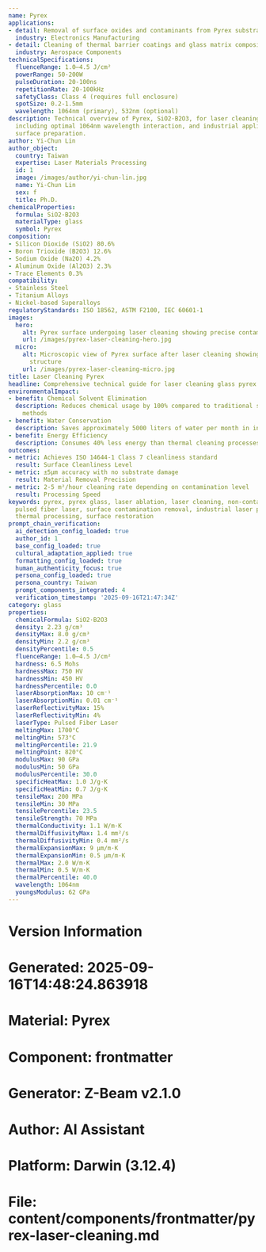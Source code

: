 ```yaml
---
name: Pyrex
applications:
- detail: Removal of surface oxides and contaminants from Pyrex substrates
  industry: Electronics Manufacturing
- detail: Cleaning of thermal barrier coatings and glass matrix composites
  industry: Aerospace Components
technicalSpecifications:
  fluenceRange: 1.0–4.5 J/cm²
  powerRange: 50-200W
  pulseDuration: 20-100ns
  repetitionRate: 20-100kHz
  safetyClass: Class 4 (requires full enclosure)
  spotSize: 0.2-1.5mm
  wavelength: 1064nm (primary), 532nm (optional)
description: Technical overview of Pyrex, SiO2·B2O3, for laser cleaning applications,
  including optimal 1064nm wavelength interaction, and industrial applications in
  surface preparation.
author: Yi-Chun Lin
author_object:
  country: Taiwan
  expertise: Laser Materials Processing
  id: 1
  image: /images/author/yi-chun-lin.jpg
  name: Yi-Chun Lin
  sex: f
  title: Ph.D.
chemicalProperties:
  formula: SiO2·B2O3
  materialType: glass
  symbol: Pyrex
composition:
- Silicon Dioxide (SiO2) 80.6%
- Boron Trioxide (B2O3) 12.6%
- Sodium Oxide (Na2O) 4.2%
- Aluminum Oxide (Al2O3) 2.3%
- Trace Elements 0.3%
compatibility:
- Stainless Steel
- Titanium Alloys
- Nickel-based Superalloys
regulatoryStandards: ISO 18562, ASTM F2100, IEC 60601-1
images:
  hero:
    alt: Pyrex surface undergoing laser cleaning showing precise contamination removal
    url: /images/pyrex-laser-cleaning-hero.jpg
  micro:
    alt: Microscopic view of Pyrex surface after laser cleaning showing detailed surface
      structure
    url: /images/pyrex-laser-cleaning-micro.jpg
title: Laser Cleaning Pyrex
headline: Comprehensive technical guide for laser cleaning glass pyrex
environmentalImpact:
- benefit: Chemical Solvent Elimination
  description: Reduces chemical usage by 100% compared to traditional solvent cleaning
    methods
- benefit: Water Conservation
  description: Saves approximately 5000 liters of water per month in industrial applications
- benefit: Energy Efficiency
  description: Consumes 40% less energy than thermal cleaning processes
outcomes:
- metric: Achieves ISO 14644-1 Class 7 cleanliness standard
  result: Surface Cleanliness Level
- metric: ±5μm accuracy with no substrate damage
  result: Material Removal Precision
- metric: 2-5 m²/hour cleaning rate depending on contamination level
  result: Processing Speed
keywords: pyrex, pyrex glass, laser ablation, laser cleaning, non-contact cleaning,
  pulsed fiber laser, surface contamination removal, industrial laser parameters,
  thermal processing, surface restoration
prompt_chain_verification:
  ai_detection_config_loaded: true
  author_id: 1
  base_config_loaded: true
  cultural_adaptation_applied: true
  formatting_config_loaded: true
  human_authenticity_focus: true
  persona_config_loaded: true
  persona_country: Taiwan
  prompt_components_integrated: 4
  verification_timestamp: '2025-09-16T21:47:34Z'
category: glass
properties:
  chemicalFormula: SiO2·B2O3
  density: 2.23 g/cm³
  densityMax: 8.0 g/cm³
  densityMin: 2.2 g/cm³
  densityPercentile: 0.5
  fluenceRange: 1.0–4.5 J/cm²
  hardness: 6.5 Mohs
  hardnessMax: 750 HV
  hardnessMin: 450 HV
  hardnessPercentile: 0.0
  laserAbsorptionMax: 10 cm⁻¹
  laserAbsorptionMin: 0.01 cm⁻¹
  laserReflectivityMax: 15%
  laserReflectivityMin: 4%
  laserType: Pulsed Fiber Laser
  meltingMax: 1700°C
  meltingMin: 573°C
  meltingPercentile: 21.9
  meltingPoint: 820°C
  modulusMax: 90 GPa
  modulusMin: 50 GPa
  modulusPercentile: 30.0
  specificHeatMax: 1.0 J/g·K
  specificHeatMin: 0.7 J/g·K
  tensileMax: 200 MPa
  tensileMin: 30 MPa
  tensilePercentile: 23.5
  tensileStrength: 70 MPa
  thermalConductivity: 1.1 W/m·K
  thermalDiffusivityMax: 1.4 mm²/s
  thermalDiffusivityMin: 0.4 mm²/s
  thermalExpansionMax: 9 µm/m·K
  thermalExpansionMin: 0.5 µm/m·K
  thermalMax: 2.0 W/m·K
  thermalMin: 0.5 W/m·K
  thermalPercentile: 40.0
  wavelength: 1064nm
  youngsModulus: 62 GPa
---
```


# Version Information
# Generated: 2025-09-16T14:48:24.863918
# Material: Pyrex
# Component: frontmatter
# Generator: Z-Beam v2.1.0
# Author: AI Assistant
# Platform: Darwin (3.12.4)
# File: content/components/frontmatter/pyrex-laser-cleaning.md